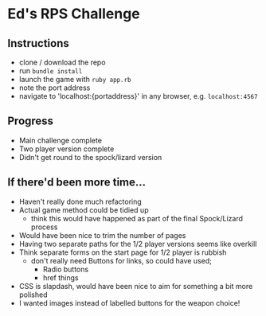 # Ed's RPS Challenge

Instructions
-------

* clone / download the repo
* run ```bundle install```
* launch the game with ```ruby app.rb```
* note the port address 
* navigate to 'localhost:{portaddress}' in any browser, e.g. ```localhost:4567```

Progress
--------

* Main challenge complete
* Two player version complete
* Didn't get round to the spock/lizard version

If there'd been more time...
--------
* Haven't really done much refactoring
* Actual game method could be tidied up
  * think this would have happened as part of the final Spock/Lizard process
* Would have been nice to trim the number of pages
* Having two separate paths for the 1/2 player versions seems like overkill
* Think separate forms on the start page for 1/2 player is rubbish
  * don't really need Buttons for links, so could have used;
    * Radio buttons
    * href things
* CSS is slapdash, would have been nice to aim for something a bit more polished
* I wanted images instead of labelled buttons for the weapon choice!
